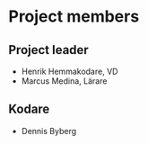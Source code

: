 # Project members

## Project leader

- Henrik Hemmakodare, VD
- Marcus Medina, Lärare

## Kodare

- Dennis Byberg
